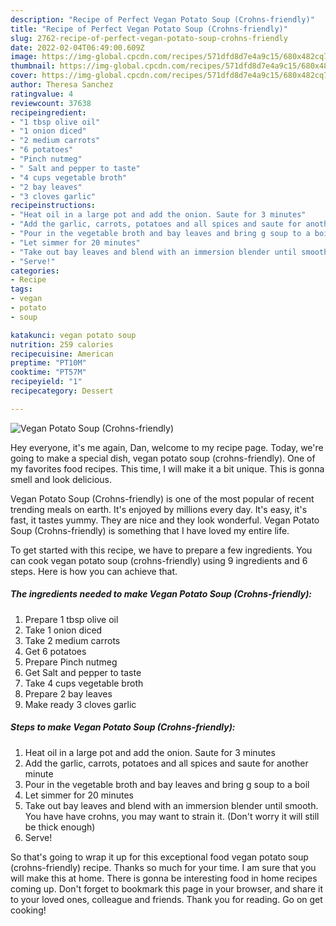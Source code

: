 ```yaml
---
description: "Recipe of Perfect Vegan Potato Soup (Crohns-friendly)"
title: "Recipe of Perfect Vegan Potato Soup (Crohns-friendly)"
slug: 2762-recipe-of-perfect-vegan-potato-soup-crohns-friendly
date: 2022-02-04T06:49:00.609Z
image: https://img-global.cpcdn.com/recipes/571dfd8d7e4a9c15/680x482cq70/vegan-potato-soup-crohns-friendly-recipe-main-photo.jpg
thumbnail: https://img-global.cpcdn.com/recipes/571dfd8d7e4a9c15/680x482cq70/vegan-potato-soup-crohns-friendly-recipe-main-photo.jpg
cover: https://img-global.cpcdn.com/recipes/571dfd8d7e4a9c15/680x482cq70/vegan-potato-soup-crohns-friendly-recipe-main-photo.jpg
author: Theresa Sanchez
ratingvalue: 4
reviewcount: 37638
recipeingredient:
- "1 tbsp olive oil"
- "1 onion diced"
- "2 medium carrots"
- "6 potatoes"
- "Pinch nutmeg"
- " Salt and pepper to taste"
- "4 cups vegetable broth"
- "2 bay leaves"
- "3 cloves garlic"
recipeinstructions:
- "Heat oil in a large pot and add the onion. Saute for 3 minutes"
- "Add the garlic, carrots, potatoes and all spices and saute for another minute"
- "Pour in the vegetable broth and bay leaves and bring g soup to a boil"
- "Let simmer for 20 minutes"
- "Take out bay leaves and blend with an immersion blender until smooth. You have have crohns, you may want to strain it. (Don&#39;t worry it will still be thick enough)"
- "Serve!"
categories:
- Recipe
tags:
- vegan
- potato
- soup

katakunci: vegan potato soup 
nutrition: 259 calories
recipecuisine: American
preptime: "PT10M"
cooktime: "PT57M"
recipeyield: "1"
recipecategory: Dessert

---
```



![Vegan Potato Soup (Crohns-friendly)](https://img-global.cpcdn.com/recipes/571dfd8d7e4a9c15/680x482cq70/vegan-potato-soup-crohns-friendly-recipe-main-photo.jpg)

Hey everyone, it's me again, Dan, welcome to my recipe page. Today, we're going to make a special dish, vegan potato soup (crohns-friendly). One of my favorites food recipes. This time, I will make it a bit unique. This is gonna smell and look delicious.

Vegan Potato Soup (Crohns-friendly) is one of the most popular of recent trending meals on earth. It's enjoyed by millions every day. It's easy, it's fast, it tastes yummy. They are nice and they look wonderful. Vegan Potato Soup (Crohns-friendly) is something that I have loved my entire life.




To get started with this recipe, we have to prepare a few ingredients. You can cook vegan potato soup (crohns-friendly) using 9 ingredients and 6 steps. Here is how you can achieve that.

<!--inarticleads1-->

##### The ingredients needed to make Vegan Potato Soup (Crohns-friendly):

1. Prepare 1 tbsp olive oil
1. Take 1 onion diced
1. Take 2 medium carrots
1. Get 6 potatoes
1. Prepare Pinch nutmeg
1. Get  Salt and pepper to taste
1. Take 4 cups vegetable broth
1. Prepare 2 bay leaves
1. Make ready 3 cloves garlic




<!--inarticleads2-->

##### Steps to make Vegan Potato Soup (Crohns-friendly):

1. Heat oil in a large pot and add the onion. Saute for 3 minutes
1. Add the garlic, carrots, potatoes and all spices and saute for another minute
1. Pour in the vegetable broth and bay leaves and bring g soup to a boil
1. Let simmer for 20 minutes
1. Take out bay leaves and blend with an immersion blender until smooth. You have have crohns, you may want to strain it. (Don&#39;t worry it will still be thick enough)
1. Serve!




So that's going to wrap it up for this exceptional food vegan potato soup (crohns-friendly) recipe. Thanks so much for your time. I am sure that you will make this at home. There is gonna be interesting food in home recipes coming up. Don't forget to bookmark this page in your browser, and share it to your loved ones, colleague and friends. Thank you for reading. Go on get cooking!
